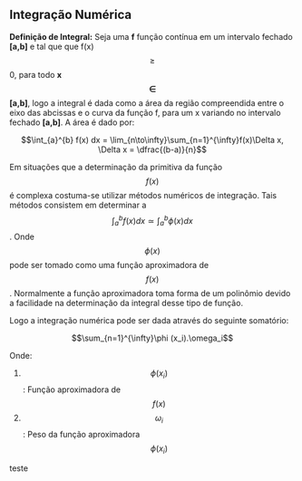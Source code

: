 <script src="https://polyfill.io/v3/polyfill.min.js?features=es6"></script>
<script id="MathJax-script" async src="https://cdn.jsdelivr.net/npm/mathjax@3/es5/tex-mml-chtml.js"></script>

## Integração Numérica   

**Definição de Integral:** Seja uma **f** função contínua em um intervalo fechado **[a,b]** e tal que que f(x) $$\geqslant$$ 0, para todo **x $$\in$$ [a,b]**, logo a integral é dada como a área da região compreendida entre o eixo das abcissas e o curva da função f, para um x variando no intervalo fechado **[a,b]**. A área é dado por:

$$\int_{a}^{b} f(x) dx = \lim_{n\to\infty}\sum_{n=1}^{\infty}f(x)\Delta x, \Delta x = \dfrac{(b-a)}{n}$$

Em situações que a determinação da primitiva da função $$f(x)$$ é complexa costuma-se utilizar métodos numéricos de integração. Tais métodos consistem em determinar a $$\int_{a}^{b} f(x) dx \simeq \int_{a}^{b} \phi (x) dx$$. Onde $$\phi (x)$$ pode ser tomado como uma função aproximadora de $$f(x)$$. Normalmente a função aproximadora toma forma de um polinômio devido a facilidade na determinação da integral desse tipo de função.

Logo a integração numérica pode ser dada através do seguinte somatório:

$$\sum_{n=1}^{\infty}\phi (x_i).\omega_i$$

Onde:  
1. $$\phi (x_i)$$: Função aproximadora de $$f(x)$$
2. $$\omega_i$$: Peso da função aproximadora $$\phi (x_i)$$

<p align=”Justify”>teste </p>

